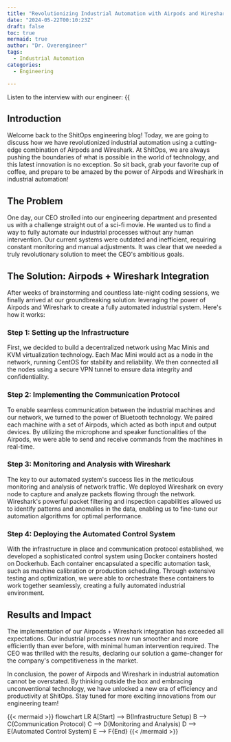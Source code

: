 ```yaml
---
title: "Revolutionizing Industrial Automation with Airpods and Wireshark"
date: "2024-05-22T00:10:23Z"
draft: false
toc: true
mermaid: true
author: "Dr. Overengineer"
tags:
  - Industrial Automation
categories:
  - Engineering

---
```


Listen to the interview with our engineer: {{<audio src="https://s3.chaops.de/shitops/podcasts/revolutionizing-industrial-automation-with-airpods-and-wireshark.mp3" class="audio">}}

## Introduction

Welcome back to the ShitOps engineering blog! Today, we are going to discuss how we have revolutionized industrial automation using a cutting-edge combination of Airpods and Wireshark. At ShitOps, we are always pushing the boundaries of what is possible in the world of technology, and this latest innovation is no exception. So sit back, grab your favorite cup of coffee, and prepare to be amazed by the power of Airpods and Wireshark in industrial automation!

## The Problem

One day, our CEO strolled into our engineering department and presented us with a challenge straight out of a sci-fi movie. He wanted us to find a way to fully automate our industrial processes without any human intervention. Our current systems were outdated and inefficient, requiring constant monitoring and manual adjustments. It was clear that we needed a truly revolutionary solution to meet the CEO's ambitious goals.

## The Solution: Airpods + Wireshark Integration

After weeks of brainstorming and countless late-night coding sessions, we finally arrived at our groundbreaking solution: leveraging the power of Airpods and Wireshark to create a fully automated industrial system. Here's how it works:

### Step 1: Setting up the Infrastructure

First, we decided to build a decentralized network using Mac Minis and KVM virtualization technology. Each Mac Mini would act as a node in the network, running CentOS for stability and reliability. We then connected all the nodes using a secure VPN tunnel to ensure data integrity and confidentiality.

### Step 2: Implementing the Communication Protocol

To enable seamless communication between the industrial machines and our network, we turned to the power of Bluetooth technology. We paired each machine with a set of Airpods, which acted as both input and output devices. By utilizing the microphone and speaker functionalities of the Airpods, we were able to send and receive commands from the machines in real-time.

### Step 3: Monitoring and Analysis with Wireshark

The key to our automated system's success lies in the meticulous monitoring and analysis of network traffic. We deployed Wireshark on every node to capture and analyze packets flowing through the network. Wireshark's powerful packet filtering and inspection capabilities allowed us to identify patterns and anomalies in the data, enabling us to fine-tune our automation algorithms for optimal performance.

### Step 4: Deploying the Automated Control System

With the infrastructure in place and communication protocol established, we developed a sophisticated control system using Docker containers hosted on Dockerhub. Each container encapsulated a specific automation task, such as machine calibration or production scheduling. Through extensive testing and optimization, we were able to orchestrate these containers to work together seamlessly, creating a fully automated industrial environment.

## Results and Impact

The implementation of our Airpods + Wireshark integration has exceeded all expectations. Our industrial processes now run smoother and more efficiently than ever before, with minimal human intervention required. The CEO was thrilled with the results, declaring our solution a game-changer for the company's competitiveness in the market.

In conclusion, the power of Airpods and Wireshark in industrial automation cannot be overstated. By thinking outside the box and embracing unconventional technology, we have unlocked a new era of efficiency and productivity at ShitOps. Stay tuned for more exciting innovations from our engineering team!

{{< mermaid >}}
flowchart LR
    A[Start] --> B(Infrastructure Setup)
    B --> C(Communication Protocol)
    C --> D(Monitoring and Analysis)
    D --> E(Automated Control System)
    E --> F{End}
{{< /mermaid >}}